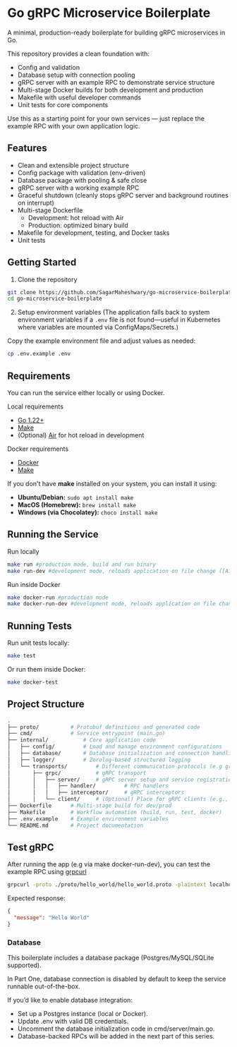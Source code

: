 # Go gRPC Microservice Boilerplate

A minimal, production-ready boilerplate for building gRPC microservices in Go.

This repository provides a clean foundation with:

- Config and validation
- Database setup with connection pooling
- gRPC server with an example RPC to demonstrate service structure
- Multi-stage Docker builds for both development and production
- Makefile with useful developer commands
- Unit tests for core components

Use this as a starting point for your own services — just replace the example RPC with your own application logic.

## Features

- Clean and extensible project structure
- Config package with validation (env-driven)
- Database package with pooling & safe close
- gRPC server with a working example RPC
- Graceful shutdown (cleanly stops gRPC server and background routines on interrupt)
- Multi-stage Dockerfile
  - Development: hot reload with Air
  - Production: optimized binary build
- Makefile for development, testing, and Docker tasks
- Unit tests

## Getting Started

1. Clone the repository

```bash
git clone https://github.com/SagarMaheshwary/go-microservice-boilerplate.git
cd go-microservice-boilerplate
```

2. Setup environment variables (The application falls back to system environment variables if a `.env` file is not found—useful in Kubernetes where variables are mounted via ConfigMaps/Secrets.)

Copy the example environment file and adjust values as needed:

```bash
cp .env.example .env
```

## Requirements

You can run the service either locally or using Docker.

Local requirements

- [Go 1.22+](https://go.dev/dl/)
- [Make](https://www.gnu.org/software/make/)
- (Optional) [Air](https://github.com/air-verse/air?tab=readme-ov-file#via-go-install-recommended) for hot reload in development

Docker requirements

- [Docker](https://docs.docker.com/get-docker/)
- [Make](https://www.gnu.org/software/make/)

If you don't have **make** installed on your system, you can install it using:

- **Ubuntu/Debian:** `sudo apt install make`
- **MacOS (Homebrew):** `brew install make`
- **Windows (via Chocolatey):** `choco install make`

## Running the Service

Run locally

```bash
make run #production mode, build and run binary
make run-dev #development mode, reloads application on file change ([Air](https://github.com/air-verse/air?tab=readme-ov-file#via-go-install-recommended) required)
```

Run inside Docker

```bash
make docker-run #production mode
make docker-run-dev #development mode, reloads application on file change
```

## Running Tests

Run unit tests locally:

```bash
make test
```

Or run them inside Docker:

```bash
make docker-test
```

## Project Structure

```bash
.
├── proto/          # Protobuf definitions and generated code
├── cmd/            # Service entrypoint (main.go)
├── internal/           # Core application code
│   ├── config/         # Load and manage environment configurations
│   ├── database/       # Database initialization and connection handling
│   ├── logger/         # Zerolog-based structured logging
│   └── transports/         # Different communication protocols (e.g grpc, http, websocket). Each protocol can include both server/ and client/ implementations to keep responsibilities organized.
│       ├── grpc/           # gRPC transport
│       │   ├── server/     # gRPC server setup and service registration
│       │   │   ├── handler/         # RPC handlers
│       │   │   ├── interceptor/     # gRPC interceptors
│       │   └── client/     # (Optional) Place for gRPC clients (e.g., microservice-to-microservice communication)
├── Dockerfile      # Multi-stage build for dev/prod
├── Makefile        # Workflow automation (build, run, test, docker)
├── .env.example    # Example environment variables
└── README.md       # Project documentation
```

## Test gRPC

After running the app (e.g via make docker-run-dev), you can test the example RPC using [grpcurl](https://github.com/fullstorydev/grpcurl)

```bash
grpcurl -proto ./proto/hello_world/hello_world.proto -plaintext localhost:5000 hello_world.Greeter/SayHello
```

Expected response:

```json
{
  "message": "Hello World"
}
```

### Database

This boilerplate includes a database package (Postgres/MySQL/SQLite supported).

In Part One, database connection is disabled by default to keep the service runnable out-of-the-box.

If you’d like to enable database integration:

- Set up a Postgres instance (local or Docker).
- Update .env with valid DB credentials.
- Uncomment the database initialization code in cmd/server/main.go.
- Database-backed RPCs will be added in the next part of this series.
